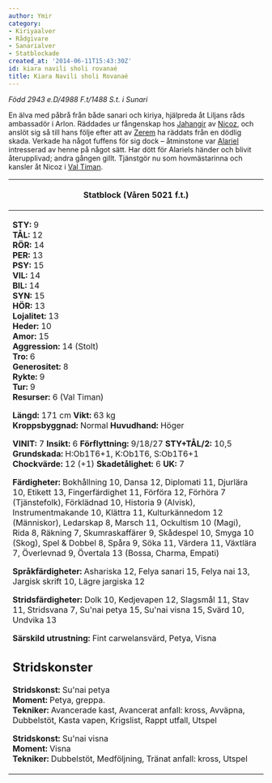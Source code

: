 ```yaml
---
author: Ymir
category:
- Kiriyaalver
- Rådgivare
- Sanarialver
- Statblockade
created_at: '2014-06-11T15:43:30Z'
id: kiara navili sholi rovanaé
title: Kiara Navili sholi Rovanaé
---
```

*Född 2943 e.D/4988 F.t/1488 S.t. i Sunari*

En älva med påbrå från både sanari och kiriya, hjälpreda åt Liljans råds ambassadör i Arlon. Räddades ur fångenskap hos [Jahangir] av [Nicoz], och anslöt sig så till hans följe efter att av [Zerem] ha räddats från en dödlig skada. Verkade ha något fuffens för sig dock – åtminstone var [Alariel] intresserad av henne på något sätt. Har dött för Alariels händer och blivit återupplivad; andra gången gillt. Tjänstgör nu som hovmästarinna och kansler åt Nicoz i [Val Timan].

<table><thead><tr class="header"><th><p>Statblock (Våren 5021 f.t.)</p></th></tr></thead><tbody><tr class="odd"><td><p><strong>STY:</strong> 9<br />
<strong>TÅL:</strong> 12<br />
<strong>RÖR:</strong> 14<br />
<strong>PER:</strong> 13<br />
<strong>PSY:</strong> 15<br />
<strong>VIL:</strong> 14<br />
<strong>BIL:</strong> 14<br />
<strong>SYN:</strong> 15<br />
<strong>HÖR:</strong> 13<br />
<strong>Lojalitet:</strong> 13<br />
<strong>Heder:</strong> 10<br />
<strong>Amor:</strong> 15<br />
<strong>Aggression:</strong> 14 (Stolt)<br />
<strong>Tro:</strong> 6<br />
<strong>Generositet:</strong> 8<br />
<strong>Rykte:</strong> 9<br />
<strong>Tur:</strong> 9<br />
<strong>Resurser:</strong> 6 (Val Timan)</p><p><strong>Längd:</strong> 171 cm <strong>Vikt:</strong> 63 kg<br />
<strong>Kroppsbyggnad:</strong> Normal <strong>Huvudhand:</strong> Höger</p><p><strong>VINIT:</strong> 7 <strong>Insikt:</strong> 6 <strong>Förflyttning:</strong> 9/18/27 <strong>STY+TÅL/2:</strong> 10,5<br />
<strong>Grundskada:</strong> H:Ob1T6+1, K:Ob1T6, S:Ob1T6+1<br />
<strong>Chockvärde:</strong> 12 (+1) <strong>Skadetålighet:</strong> 6 <strong>UK:</strong> 7</p><p><strong>Färdigheter:</strong> Bokhållning 10, Dansa 12, Diplomati 11, Djurlära 10, Etikett 13, Fingerfärdighet 11, Förföra 12, Förhöra 7 (Tjänstefolk), Förklädnad 10, Historia 9 (Alvisk), Instrumentmakande 10, Klättra 11, Kulturkännedom 12 (Människor), Ledarskap 8, Marsch 11, Ockultism 10 (Magi), Rida 8, Räkning 7, Skumraskaffärer 9, Skådespel 10, Smyga 10 (Skog), Spel &amp; Dobbel 8, Spåra 9, Söka 11, Värdera 11, Växtlära 7, Överlevnad 9, Övertala 13 (Bossa, Charma, Empati)</p><p><strong>Språkfärdigheter:</strong> Ashariska 12, Felya sanari 15, Felya nai 13, Jargisk skrift 10, Lägre jargiska 12</p><p><strong>Stridsfärdigheter:</strong> Dolk 10, Kedjevapen 12, Slagsmål 11, Stav 11, Stridsvana 7, Su'nai petya 15, Su'nai visna 15, Svärd 10, Undvika 13</p><p><strong>Särskild utrustning:</strong> Fint carwelansvärd, Petya, Visna</p><h2 id="stridskonster">Stridskonster</h2><p><strong>Stridskonst:</strong> Su'nai petya<br />
<strong>Moment:</strong> Petya, greppa.<br />
<strong>Tekniker:</strong> Avancerade kast, Avancerat anfall: kross, Avväpna, Dubbelstöt, Kasta vapen, Krigslist, Rappt utfall, Utspel</p><p><strong>Stridskonst:</strong> Su'nai visna<br />
<strong>Moment:</strong> Visna<br />
<strong>Tekniker:</strong> Dubbelstöt, Medföljning, Tränat anfall: kross, Utspel</p></td></tr></tbody></table>

  [Jahangir]: Jahangir
  [Nicoz]: Nicoz
  [Zerem]: Zerem
  [Alariel]: Alariel
  [Val Timan]: Val_Timan